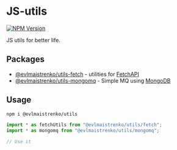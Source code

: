 # JS-utils

[![NPM Version](https://img.shields.io/npm/v/%40evlmaistrenko%2Futils)](https://www.npmjs.com/package/@evlmaistrenko/utils)

JS utils for better life.

## Packages

- [@evlmaistrenko/utils-fetch](./packages/fetch/README.md) - utilities for [FetchAPI](https://developer.mozilla.org/en-US/docs/Web/API/Fetch_API)
- [@evlmaistrenko/utils-mongomq](./packages/mongomq/README.md) - Simple MQ using [MongoDB](https://www.mongodb.com/)

## Usage

```bash
npm i @evlmaistrenko/utils
```

```javascript
import * as fetchUtils from "@evlmaistrenko/utils/fetch";
import * as mongomq from "@evlmaistrenko/utils/mongomq";

// Use it
```
